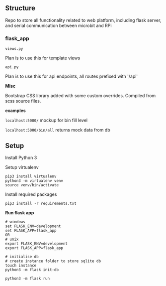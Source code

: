 ## Structure

Repo to store all functionality related to web platform, including flask server, and serial communication between microbit and RPi


### flask_app

`views.py`

Plan is to use this for template views

`api.py`

Plan is to use this for api endpoints, all routes prefixed with '/api'

**Misc**

Bootstrap CSS library added with some custom overrides. Compiled from scss source files.

**examples**

`localhost:5000/` mockup for bin fill level

`localhost:5000/bin/all` returns mock data from db


## Setup

Install Python 3

Setup virtualenv

```
pip3 install virtualenv
python3 -m virtualenv venv
source venv/bin/activate
```

Install required packages
```
pip3 install -r requirements.txt
```

**Run flask app**
```
# windows
set FLASK_ENV=development
set FLASK_APP=flask_app
OR
# unix
export FLASK_ENV=development
export FLASK_APP=flask_app

# initialise db
# create instance folder to store sqlite db
touch instance
python3 -m flask init-db

python3 -m flask run
```
